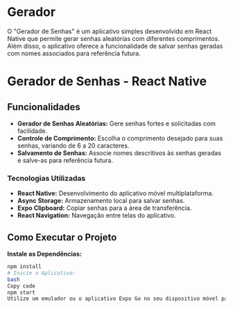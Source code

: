 # Gerador
O "Gerador de Senhas" é um aplicativo simples desenvolvido em React Native que permite gerar senhas aleatórias com diferentes comprimentos. Além disso, o aplicativo oferece a funcionalidade de salvar senhas geradas com nomes associados para referência futura.
# Gerador de Senhas - React Native
## Funcionalidades

- **Gerador de Senhas Aleatórias:** Gere senhas fortes e solicitadas com facilidade.
- **Controle de Comprimento:** Escolha o comprimento desejado para suas senhas, variando de 6 a 20 caracteres.
- **Salvamento de Senhas:** Associe nomes descritivos às senhas geradas e salve-as para referência futura.

### Tecnologias Utilizadas

- **React Native:** Desenvolvimento do aplicativo móvel multiplataforma.
- **Async Storage:** Armazenamento local para salvar senhas.
- **Expo Clipboard:** Copiar senhas para a área de transferência.
- **React Navigation:** Navegação entre telas do aplicativo.
## Como Executar o Projeto
**Instale as Dependências:**

```bash
npm install
# Inicie o Aplicativo:
bash
Copy code
npm start
Utilize um emulador ou o aplicativo Expo Go no seu dispositivo móvel para visualizar o aplicativo.

